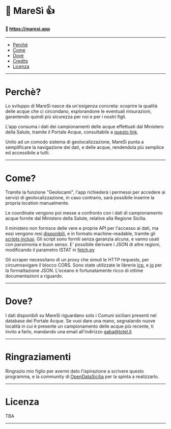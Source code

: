 # 🐬 MareSì 👍
#### 🌊 https://maresi.app

---

- [Perchè](#perchè)
- [Come](#come)
- [Dove](#dove)
- [Credits](#ringraziamenti)
- [Licenza](#licenza)

---

# Perchè?

Lo sviluppo di MareSì nasce da un'esigenza concreta: scoprire la qualità delle acque che ci circondano, esplorandone le eventuali misurazioni, garantendo quindi più sicurezza per noi e per i nostri figli.

L'app consuma i dati dei campionamenti delle acque effettuati dal Ministero della Salute, tramite il Portale Acque, consultabile a [questo link](https://www.portaleacque.salute.gov.it/PortaleAcquePubblico/).

Unito ad un comodo sistema di geolocalizzazione, MareSì punta a semplificare la navigazione dei dati, e delle acque, rendendola più semplice ed accessibile a tutti.

---

# Come?

Tramite la funzione "Geolocami", l'app richiederà i permessi per accedere ai servizi di geolocalizzazione, in caso contrario, sarà possibile inserire la propria location manualmente.

Le coordinate vengono poi messe a confronto con i dati di campionamento acque fornite dal Ministero della Salute, relative alla Regione Sicilia.

Il ministero non fornisce delle vere e proprie API per l'accesso ai dati, ma essi vengono resi [disponibili](https://github.com/gabacode/mareSi/tree/main/scripts/data), e in formato machine-readable, tramite gli [scripts inclusi](https://github.com/gabacode/mareSi/blob/main/scripts/). Gli script sono forniti senza garanzia alcuna, e vanno usati con parsimonia e buon senso. E' possibile derivare i JSON di altre regioni, modificando il parametro ISTAT in [fetch.py](https://github.com/gabacode/mareSi/blob/main/scripts/fetch.py)

Gli scraper necessitano di un proxy che simuli le HTTP requests, per circumnavigare il blocco CORS. Sono state utilizzate le librerie [lcp](https://www.npmjs.com/package/local-cors-proxy), e [jq](https://stedolan.github.io/jq/) per la formattazione JSON. L'oceano è fortunatamente ricco di ottime documentazioni a riguardo.

---

# Dove?

I dati disponibili su MareSì riguardano solo i Comuni siciliani presenti nel database del Portale Acque. Se vuoi dare una mano, segnalando nuove località in cui è presente un campionamento delle acque più recente, ti invito a farlo, mandando una email all'indirizzo gaba@totel.it

---

# Ringraziamenti

Ringrazio mio figlio per avermi dato l'ispirazione a scrivere questo programma, e la community di [OpenDataSicilia](http://opendatasicilia.it/) per la spinta a realizzarlo.

---

# Licenza

TBA

---
